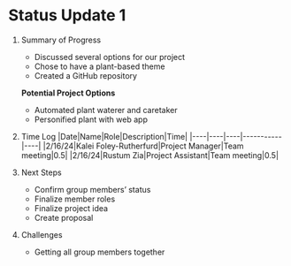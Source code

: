 # Status Update 1
1. Summary of Progress
   * Discussed several options for our project
   * Chose to have a plant-based theme
   * Created a GitHub repository
     
    **Potential Project Options**
   * Automated plant waterer and caretaker
   * Personified plant with web app

2. Time Log
   |Date|Name|Role|Description|Time|
   |----|----|----|-----------|----|
   |2/16/24|Kalei Foley-Rutherfurd|Project Manager|Team meeting|0.5|
   |2/16/24|Rustum Zia|Project Assistant|Team meeting|0.5|

3. Next Steps
    * Confirm group members’ status
    * Finalize member roles
    * Finalize project idea
    * Create proposal

4. Challenges
     * Getting all group members together
